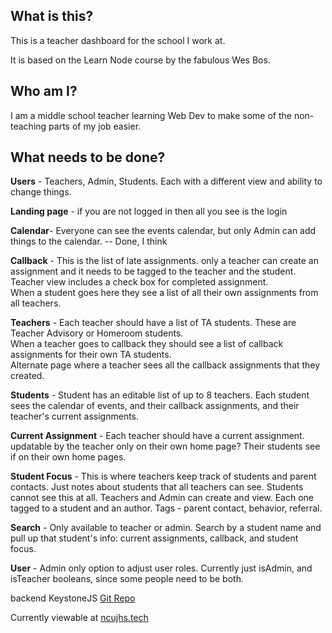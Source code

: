 ## What is this?

This is a teacher dashboard for the school I work at.


It is based on the Learn Node course by the fabulous Wes Bos.

## Who am I?

I am a middle school teacher learning Web Dev to make some of the non-teaching parts of my job easier.

## What needs to be done?

**Users** - Teachers, Admin, Students.  Each with a different view and ability to change things.


**Landing page** - if you are not logged in then all you see is the login


**Calendar**- Everyone can see the events calendar, but only Admin can add things to the calendar. -- Done, I think


**Callback** - This is the list of late assignments.  only a teacher can create an assignment and it needs to be tagged to the teacher and the student.  Teacher view includes a check box for completed assignment.  
When a student goes here they see a list of all their own assignments from all teachers.  

**Teachers** - Each teacher should have a list of TA students.  These are Teacher Advisory or Homeroom students.  
When a teacher goes to callback they should see a list of callback assignments for their own TA students.  
Alternate page where a teacher sees all the callback assignments that they created.

**Students** - Student has an editable list of up to 8 teachers.  Each student sees the calendar of events, and their callback assignments, and their teacher's current assignments.  

**Current Assignment** - Each teacher should have a current assignment.  updatable by the teacher only on their own home page?  Their students see if on their own home pages. 

**Student Focus** - This is where teachers keep track of students and parent contacts.  Just notes about students that all teachers can see.  Students cannot see this at all.  Teachers and Admin can create and view.  Each one tagged to a student and an author.  Tags - parent contact, behavior, referral.  



**Search** - Only available to teacher or admin.  Search by a student name and pull up that student's info: current assignments, callback, and student focus.  

**User** - Admin only option to adjust user roles.  Currently just isAdmin, and isTeacher booleans, since some people need to be both.  

backend KeystoneJS [Git Repo](https://github.com/mysticfalconvt/School-Keystone-Backend)

Currently viewable at [ncujhs.tech](https://new.ncujhs.tech/)